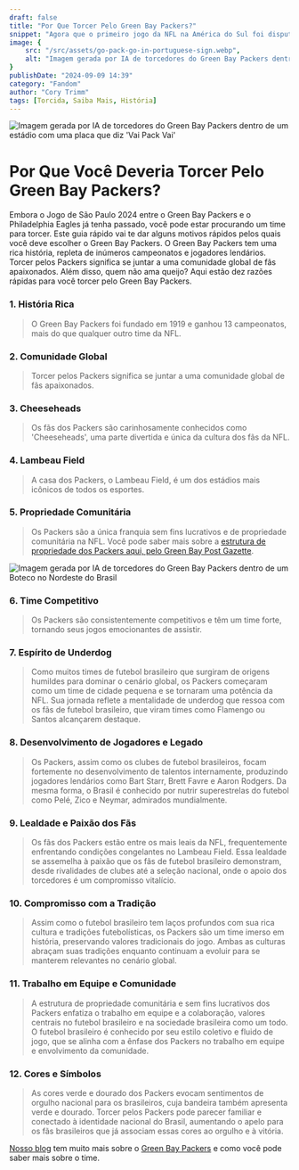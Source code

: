 ```yaml
---
draft: false
title: "Por Que Torcer Pelo Green Bay Packers?"
snippet: "Agora que o primeiro jogo da NFL na América do Sul foi disputado, você pode estar procurando um time para torcer. Leia este post para saber mais sobre por que você deve torcer pelo Green Bay Packers."
image: {
    src: "/src/assets/go-pack-go-in-portuguese-sign.webp",
    alt: "Imagem gerada por IA de torcedores do Green Bay Packers dentro de um estádio com uma placa que diz 'Vai Pack Vai'"
}
publishDate: "2024-09-09 14:39"
category: "Fandom"
author: "Cory Trimm"
tags: [Torcida, Saiba Mais, História]
---
```


![Imagem gerada por IA de torcedores do Green Bay Packers dentro de um estádio com uma placa que diz 'Vai Pack Vai'](../../assets/go-pack-go-in-portuguese-sign.webp)

# Por Que Você Deveria Torcer Pelo Green Bay Packers?
Embora o Jogo de São Paulo 2024 entre o Green Bay Packers e o Philadelphia Eagles já tenha passado, você pode estar procurando um time para torcer. Este guia rápido vai te dar alguns motivos rápidos pelos quais você deve escolher o Green Bay Packers. O Green Bay Packers tem uma rica história, repleta de inúmeros campeonatos e jogadores lendários. Torcer pelos Packers significa se juntar a uma comunidade global de fãs apaixonados. Além disso, quem não ama queijo? Aqui estão dez razões rápidas para você torcer pelo Green Bay Packers.

### 1. História Rica
> O Green Bay Packers foi fundado em 1919 e ganhou 13 campeonatos, mais do que qualquer outro time da NFL.

### 2. Comunidade Global
> Torcer pelos Packers significa se juntar a uma comunidade global de fãs apaixonados.

### 3. Cheeseheads
> Os fãs dos Packers são carinhosamente conhecidos como 'Cheeseheads', uma parte divertida e única da cultura dos fãs da NFL.

### 4. Lambeau Field
> A casa dos Packers, o Lambeau Field, é um dos estádios mais icônicos de todos os esportes.

### 5. Propriedade Comunitária
> Os Packers são a única franquia sem fins lucrativos e de propriedade comunitária na NFL. Você pode saber mais sobre a [estrutura de propriedade dos Packers aqui, pelo Green Bay Post Gazette](https://www.packersnews.com/story/sports/nfl/packers/dougherty/2024/09/05/packers-ownership-structure-is-better-than-that-of-brazilian-soccer/75076315007/#:~:text=As%20strange%20as%20it%20might,associations%20in%20Brazilian%20soccer%20are.).

![Imagem gerada por IA de torcedores do Green Bay Packers dentro de um Boteco no Nordeste do Brasil](../../assets/packers-fans-inside-a-northeast-boteco.webp)

### 6. Time Competitivo
> Os Packers são consistentemente competitivos e têm um time forte, tornando seus jogos emocionantes de assistir.

### 7. Espírito de Underdog
> Como muitos times de futebol brasileiro que surgiram de origens humildes para dominar o cenário global, os Packers começaram como um time de cidade pequena e se tornaram uma potência da NFL. Sua jornada reflete a mentalidade de underdog que ressoa com os fãs de futebol brasileiro, que viram times como Flamengo ou Santos alcançarem destaque.

### 8. Desenvolvimento de Jogadores e Legado
> Os Packers, assim como os clubes de futebol brasileiros, focam fortemente no desenvolvimento de talentos internamente, produzindo jogadores lendários como Bart Starr, Brett Favre e Aaron Rodgers. Da mesma forma, o Brasil é conhecido por nutrir superestrelas do futebol como Pelé, Zico e Neymar, admirados mundialmente.

### 9. Lealdade e Paixão dos Fãs
> Os fãs dos Packers estão entre os mais leais da NFL, frequentemente enfrentando condições congelantes no Lambeau Field. Essa lealdade se assemelha à paixão que os fãs de futebol brasileiro demonstram, desde rivalidades de clubes até a seleção nacional, onde o apoio dos torcedores é um compromisso vitalício.

### 10. Compromisso com a Tradição
> Assim como o futebol brasileiro tem laços profundos com sua rica cultura e tradições futebolísticas, os Packers são um time imerso em história, preservando valores tradicionais do jogo. Ambas as culturas abraçam suas tradições enquanto continuam a evoluir para se manterem relevantes no cenário global.

### 11. Trabalho em Equipe e Comunidade
> A estrutura de propriedade comunitária e sem fins lucrativos dos Packers enfatiza o trabalho em equipe e a colaboração, valores centrais no futebol brasileiro e na sociedade brasileira como um todo. O futebol brasileiro é conhecido por seu estilo coletivo e fluido de jogo, que se alinha com a ênfase dos Packers no trabalho em equipe e envolvimento da comunidade.

### 12. Cores e Símbolos
> As cores verde e dourado dos Packers evocam sentimentos de orgulho nacional para os brasileiros, cuja bandeira também apresenta verde e dourado. Torcer pelos Packers pode parecer familiar e conectado à identidade nacional do Brasil, aumentando o apelo para os fãs brasileiros que já associam essas cores ao orgulho e à vitória.

[Nosso blog](/pt-BR/blog) tem muito mais sobre o [Green Bay Packers](https://packers.com) e como você pode saber mais sobre o time.
